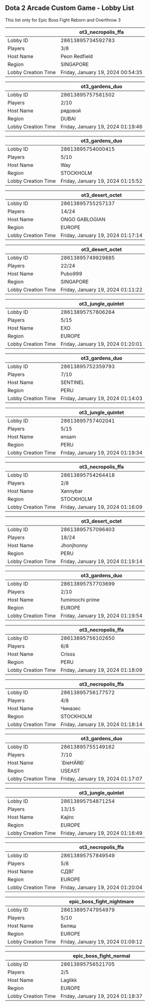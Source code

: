 ## Dota 2 Arcade Custom Game - Lobby List

This list only for Epic Boss Fight Reborn and Overthrow 3

|  | ot3_necropolis_ffa |
| ------ | ------ |
| Lobby ID | 28613895734592783 |
| Players | 3/8 |
| Host Name | Peon Redfield |
| Region | SINGAPORE |
| Lobby Creation Time | Friday, January 19, 2024 00:54:35 |


|  | ot3_gardens_duo |
| ------ | ------ |
| Lobby ID | 28613895757581502 |
| Players | 2/10 |
| Host Name | рядовой |
| Region | DUBAI |
| Lobby Creation Time | Friday, January 19, 2024 01:19:46 |


|  | ot3_gardens_duo |
| ------ | ------ |
| Lobby ID | 28613895754000415 |
| Players | 5/10 |
| Host Name | Way |
| Region | STOCKHOLM |
| Lobby Creation Time | Friday, January 19, 2024 01:15:52 |


|  | ot3_desert_octet |
| ------ | ------ |
| Lobby ID | 28613895755257137 |
| Players | 14/24 |
| Host Name | ONGO GABLOGIAN |
| Region | EUROPE |
| Lobby Creation Time | Friday, January 19, 2024 01:17:14 |


|  | ot3_desert_octet |
| ------ | ------ |
| Lobby ID | 28613895749929885 |
| Players | 22/24 |
| Host Name | Pubo999 |
| Region | SINGAPORE |
| Lobby Creation Time | Friday, January 19, 2024 01:11:22 |


|  | ot3_jungle_quintet |
| ------ | ------ |
| Lobby ID | 28613895757806264 |
| Players | 5/15 |
| Host Name | EXO |
| Region | EUROPE |
| Lobby Creation Time | Friday, January 19, 2024 01:20:01 |


|  | ot3_gardens_duo |
| ------ | ------ |
| Lobby ID | 28613895752359793 |
| Players | 7/10 |
| Host Name | SENTINEL |
| Region | PERU |
| Lobby Creation Time | Friday, January 19, 2024 01:14:03 |


|  | ot3_jungle_quintet |
| ------ | ------ |
| Lobby ID | 28613895757402041 |
| Players | 5/15 |
| Host Name | ensam |
| Region | PERU |
| Lobby Creation Time | Friday, January 19, 2024 01:19:34 |


|  | ot3_necropolis_ffa |
| ------ | ------ |
| Lobby ID | 28613895754264418 |
| Players | 2/8 |
| Host Name | Xannybar |
| Region | STOCKHOLM |
| Lobby Creation Time | Friday, January 19, 2024 01:16:09 |


|  | ot3_desert_octet |
| ------ | ------ |
| Lobby ID | 28613895757096403 |
| Players | 18/24 |
| Host Name | Jhonjhonny |
| Region | PERU |
| Lobby Creation Time | Friday, January 19, 2024 01:19:14 |


|  | ot3_gardens_duo |
| ------ | ------ |
| Lobby ID | 28613895757703699 |
| Players | 2/10 |
| Host Name | fumimochi prime |
| Region | EUROPE |
| Lobby Creation Time | Friday, January 19, 2024 01:19:54 |


|  | ot3_necropolis_ffa |
| ------ | ------ |
| Lobby ID | 28613895756102650 |
| Players | 6/8 |
| Host Name | Crisss |
| Region | PERU |
| Lobby Creation Time | Friday, January 19, 2024 01:18:09 |


|  | ot3_necropolis_ffa |
| ------ | ------ |
| Lobby ID | 28613895756177572 |
| Players | 4/8 |
| Host Name | Чиназес |
| Region | STOCKHOLM |
| Lobby Creation Time | Friday, January 19, 2024 01:18:14 |


|  | ot3_gardens_duo |
| ------ | ------ |
| Lobby ID | 28613895755149162 |
| Players | 7/10 |
| Host Name | `ÐieHÃRÐ´ |
| Region | USEAST |
| Lobby Creation Time | Friday, January 19, 2024 01:17:07 |


|  | ot3_jungle_quintet |
| ------ | ------ |
| Lobby ID | 28613895754871254 |
| Players | 13/15 |
| Host Name | Kajiro |
| Region | EUROPE |
| Lobby Creation Time | Friday, January 19, 2024 01:16:49 |


|  | ot3_necropolis_ffa |
| ------ | ------ |
| Lobby ID | 28613895757849549 |
| Players | 5/8 |
| Host Name | СДВГ |
| Region | EUROPE |
| Lobby Creation Time | Friday, January 19, 2024 01:20:04 |


|  | epic_boss_fight_nightmare |
| ------ | ------ |
| Lobby ID | 28613895747954979 |
| Players | 5/10 |
| Host Name | Беляш |
| Region | EUROPE |
| Lobby Creation Time | Friday, January 19, 2024 01:09:12 |


|  | epic_boss_fight_normal |
| ------ | ------ |
| Lobby ID | 28613895756521705 |
| Players | 2/5 |
| Host Name | Laglikk |
| Region | EUROPE |
| Lobby Creation Time | Friday, January 19, 2024 01:18:37 |


